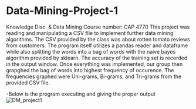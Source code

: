 # Data-Mining-Project-1
Knowledge Disc. & Data Mining
Course number: CAP 4770
This project was reading and manipulating a CSV file to implement further data mining algorithms.
The CSV provided by the class was about rotten tomato reviews from customers.
The program itself utilizes a pandas reader and dataframe while also splitting the words into a bag of words
with the naive bayes algorithm provided by sklearn. The accuracy of the training set is recorded in the output window.
Once everything was implemented, our group then grapghed the bag of words into highest frequency of occurence. 
The frequencies graphed were Uni-grams, Bi-grams, and Tri-grams from the provided CSV file.

-Below is the program executing and giving the proper output
![DM_project1](https://user-images.githubusercontent.com/78278901/116635140-f855ea00-a92b-11eb-8e28-5704120127a7.gif)
